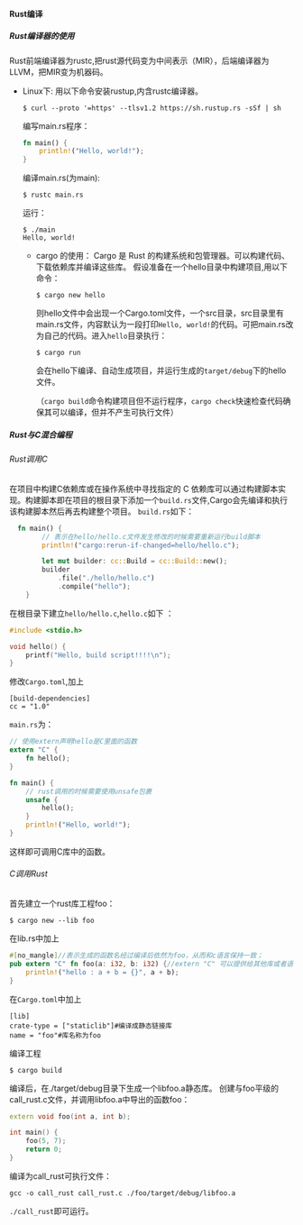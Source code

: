 #### Rust编译
##### Rust编译器的使用
Rust前端编译器为rustc,把rust源代码变为中间表示（MIR），后端编译器为LLVM，把MIR变为机器码。
+ Linux下:
  用以下命令安装rustup,内含rustc编译器。
  ``` 
  $ curl --proto '=https' --tlsv1.2 https://sh.rustup.rs -sSf | sh
  ```
    编写main.rs程序：
    ``` rust
    fn main() {
        println!("Hello, world!");
    }
    ```

    编译main.rs(为main):
    ```
    $ rustc main.rs
    ```
    运行：
    ```
    $ ./main
    Hello, world!
    ```
    + cargo 的使用：
        Cargo 是 Rust 的构建系统和包管理器。可以构建代码、下载依赖库并编译这些库。
        假设准备在一个hello目录中构建项目,用以下命令：
        ```
        $ cargo new hello
        ```
        则hello文件中会出现一个Cargo.toml文件，一个src目录，src目录里有main.rs文件，内容默认为一段打印```Hello, world!```的代码。可把main.rs改为自己的代码。进入```hello```目录执行：
        ```
        $ cargo run
        ```
        会在hello下编译、自动生成项目，并运行生成的```target/debug```下的hello文件。

        （```cargo build```命令构建项目但不运行程序，```cargo check```快速检查代码确保其可以编译，但并不产生可执行文件）

##### Rust与C混合编程
###### Rust调用C
在项目中构建C依赖库或在操作系统中寻找指定的 C 依赖库可以通过构建脚本实现。构建脚本即在项目的根目录下添加一个```build.rs```文件,Cargo会先编译和执行该构建脚本然后再去构建整个项目。
```build.rs```如下：
```rust
  fn main() {
        // 表示在hello/hello.c文件发生修改的时候需要重新运行build脚本
        println!("cargo:rerun-if-changed=hello/hello.c");

        let mut builder: cc::Build = cc::Build::new();
        builder
            .file("./hello/hello.c")
            .compile("hello");
    }
```
在根目录下建立```hello/hello.c```,```hello.c```如下 ：
``` cpp
#include <stdio.h>

void hello() {
    printf("Hello, build script!!!!\n");
}
```
修改```Cargo.toml```,加上
```
[build-dependencies]
cc = "1.0"
```
```main.rs```为：
```rust
// 使用extern声明hello是C里面的函数
extern "C" {
    fn hello();
}

fn main() {
    // rust调用的时候需要使用unsafe包裹
    unsafe {
        hello();
    }
    println!("Hello, world!");
}
```
这样即可调用C库中的函数。

###### C调用Rust
首先建立一个rust库工程foo：
```
$ cargo new --lib foo
```
在lib.rs中加上
```rust
#[no_mangle]//表示生成的函数名经过编译后依然为foo，从而和c语言保持一致；
pub extern "C" fn foo(a: i32, b: i32) {//extern "C" 可以提供给其他库或者语言调用，并且采用c语言的调用约定。
    println!("hello : a + b = {}", a + b);
}
```
在```Cargo.toml```中加上
```
[lib]
crate-type = ["staticlib"]#编译成静态链接库
name = "foo"#库名称为foo
```
编译工程
```
$ cargo build
```
编译后，在./target/debug目录下生成一个libfoo.a静态库。
创建与foo平级的call_rust.c文件，并调用libfoo.a中导出的函数foo：
```cpp
extern void foo(int a, int b);

int main() {
    foo(5, 7);
    return 0;
}
```
编译为call_rust可执行文件：
```
gcc -o call_rust call_rust.c ./foo/target/debug/libfoo.a
```
```./call_rust```即可运行。
